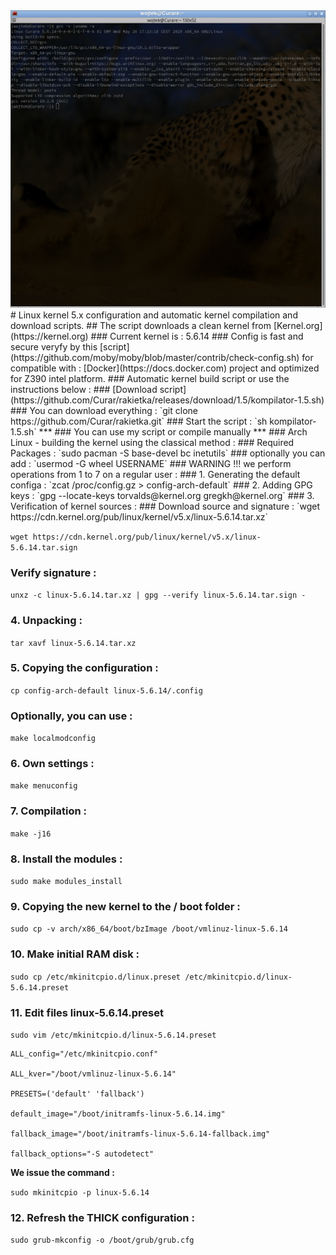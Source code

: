 <img src="https://raw.githubusercontent.com/Curar/rakietka/master/img/screen_2020-05-20_22-17-04.png">
# Linux kernel 5.x configuration and automatic kernel compilation and download scripts.
## The script downloads a clean kernel from [Kernel.org](https://kernel.org)
### Current kernel is : 5.6.14
### Config is fast and secure veryfy by this [script](https://github.com/moby/moby/blob/master/contrib/check-config.sh) for compatible with : [Docker](https://docs.docker.com) project and optimized for Z390 intel platform.
### Automatic kernel build script or use the instructions below :
### [Download script](https://github.com/Curar/rakietka/releases/download/1.5/kompilator-1.5.sh)
### You can download everything :
`git clone https://github.com/Curar/rakietka.git`
### Start the script :
`sh kompilator-1.5.sh`
***
### You can use my script or compile manually
***
### Arch Linux - building the kernel using the classical method :
### Required Packages :
`sudo pacman -S base-devel bc inetutils`
### optionally you can add :
`usermod -G wheel USERNAME`
### WARNING !!! we perform operations from 1 to 7 on a regular user :
### 1. Generating the default configa :
`zcat /proc/config.gz > config-arch-default`
### 2. Adding GPG keys :
 `gpg --locate-keys torvalds@kernel.org gregkh@kernel.org`
### 3. Verification of kernel sources :
### Download source and signature :
 `wget https://cdn.kernel.org/pub/linux/kernel/v5.x/linux-5.6.14.tar.xz`

 `wget https://cdn.kernel.org/pub/linux/kernel/v5.x/linux-5.6.14.tar.sign`
### Verify signature :
 `unxz -c linux-5.6.14.tar.xz | gpg --verify linux-5.6.14.tar.sign -`
### 4. Unpacking :
 `tar xavf linux-5.6.14.tar.xz`
### 5. Copying the configuration :
 `cp config-arch-default linux-5.6.14/.config`
### Optionally, you can use :
 `make localmodconfig`
### 6. Own settings :
 `make menuconfig`
### 7. Compilation :
 `make -j16`
### 8. Install the modules :
 `sudo make modules_install`
### 9. Copying the new kernel to the / boot folder :
 `sudo cp -v arch/x86_64/boot/bzImage /boot/vmlinuz-linux-5.6.14`
### 10. Make initial RAM disk :
 `sudo cp /etc/mkinitcpio.d/linux.preset /etc/mkinitcpio.d/linux-5.6.14.preset`
### 11. Edit files linux-5.6.14.preset
 `sudo vim /etc/mkinitcpio.d/linux-5.6.14.preset`

 ```
 ALL_config="/etc/mkinitcpio.conf"

 ALL_kver="/boot/vmlinuz-linux-5.6.14"

 PRESETS=('default' 'fallback')

 default_image="/boot/initramfs-linux-5.6.14.img"

 fallback_image="/boot/initramfs-linux-5.6.14-fallback.img"

 fallback_options="-S autodetect"
 ```

**We issue the command :**

 `sudo mkinitcpio -p linux-5.6.14`

### 12. Refresh the THICK configuration :
 `sudo grub-mkconfig -o /boot/grub/grub.cfg`


